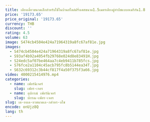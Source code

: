 ```yaml
---
title: เตียงเดี่ยวขนาดเล็กสำหรับใช้ในบ้านสไตล์ฝรั่งเศสขนาด1.5เมตรเตียงคู่ทำบีชแบบอเมริกัน1.8
price: '19173.65'
price_original: '19173.65'
currency: THB
discount: ''
rating: 4.5
volume: 63
image: S474cb4504e424a71964319a8fc67af81e.jpg
images:
  - S474cb4504e424a71964319a8fc67af81e.jpg
  - S93af4b92a4054fb29768e024d8e83491H.jpg
  - S24edc5af07be464aa7c4eb9411b785fcs.jpg
  - S76fce2a1104c45acb795fc8b5144ea34T.jpg
  - S632c69312c3b44cf817f4a50f375f3a66.jpg
video: 4000215414976.mp4
categories:
  - name: เฟอร์นิเจอร์
    slug: เฟอร-เจอร
  - name: อุปกรณ์ เฟอร์นิเจอร์
    slug: ปกรณ-เฟอร-เจอร
slug: เต-ยงเด-ยวขนาดเล-กสำหร-บใช
encode: onUjz8Q
lang: th
---
```

  